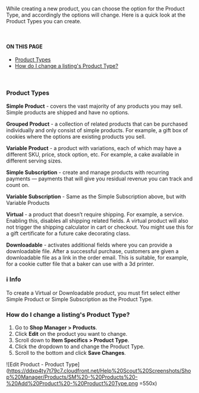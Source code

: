 While creating a new product, you can choose the option for the Product Type, and accordingly the options will change. Here is a quick look at the Product Types you can create.

<br>
<section class="index-list">
  <h4>ON THIS PAGE</h4>

- [Product Types](#product-types)
- [How do I change a listing's Product Type?](#how-do-i-change-a-listings-product-type)

</section>
<br>  

### Product Types

**Simple Product** - covers the vast majority of any products you may sell. Simple products are shipped and have no options.

**Grouped Product** - a collection of related products that can be purchased individually and only consist of simple products. For example, a gift box of cookies where the options are existing products you sell.

**Variable Product** - a product with variations, each of which may have a different SKU, price, stock option, etc. For example, a cake available in different serving sizes.

**Simple Subscription** - create and manage products with recurring payments — payments that will give you residual revenue you can track and count on.

**Variable Subscription** - Same as the Simple Subscription above, but with Variable Products

**Virtual** - a product that doesn’t require shipping. For example, a service. Enabling this, disables all shipping related fields. A virtual product will also not trigger the shipping calculator in cart or checkout.  You might use this for a gift certificate for a future cake decorating class.

**Downloadable** - activates additional fields where you can provide a downloadable file. After a successful purchase, customers are given a downloadable file as a link in the order email. This is suitable, for example, for a cookie cutter file that a baker can use with a 3d printer.

<section class="callout-blue">
<h3>ℹ Info</h3>
<p>To create a Virtual or Downloadable product, you must firt select either Simple Product or Simple Subscription as the Product Type.</p>
</section>

### How do I change a listing's Product Type?

1. Go to **Shop Manager > Products**.
2. Click **Edit** on the product you want to change.
3. Scroll down to **Item Specifics > Product Type**.
4. Click the dropdown to and change the Product Type.
5. Scroll to the bottom and click **Save Changes**.

![Edit Product - Product Type](https://ddxp4ty7t79c7.cloudfront.net/Help%20Scout%20Screenshots/Shop%20Manager/Products/SM%20-%20Products%20-%20Add%20Product%20-%20Product%20Type.png =550x)